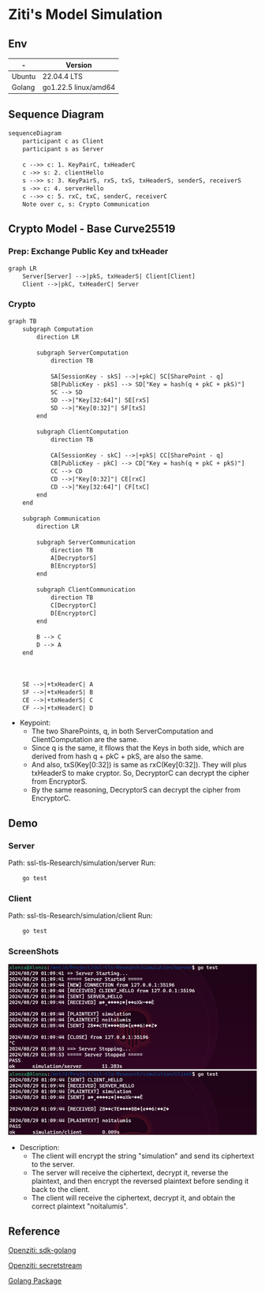 # Ziti's Model Simulation

## Env

|-|Version|
|-|-|
|Ubuntu|22.04.4 LTS|
|Golang|go1.22.5 linux/amd64|

## Sequence Diagram

```mermaid
sequenceDiagram
    participant c as Client
    participant s as Server

    c -->> c: 1. KeyPairC, txHeaderC
    c ->> s: 2. clientHello
    s -->> s: 3. KeyPairS, rxS, txS, txHeaderS, senderS, receiverS
    s ->> c: 4. serverHello
    c -->> c: 5. rxC, txC, senderC, receiverC
    Note over c, s: Crypto Communication
```

## Crypto Model - Base Curve25519

### Prep: Exchange Public Key and txHeader

```mermaid
graph LR
    Server[Server] -->|pkS, txHeaderS| Client[Client]
    Client -->|pkC, txHeaderC| Server
```

### Crypto

```mermaid
graph TB
    subgraph Computation
        direction LR

        subgraph ServerComputation
            direction TB
            
            SA[SessionKey - skS] -->|+pkC| SC[SharePoint - q]
            SB[PublicKey - pkS] --> SD["Key = hash(q + pkC + pkS)"]
            SC --> SD
            SD -->|"Key[32:64]"| SE[rxS]
            SD -->|"Key[0:32]"| SF[txS]
        end

        subgraph ClientComputation
            direction TB
            
            CA[SessionKey - skC] -->|+pkS| CC[SharePoint - q]
            CB[PublicKey - pkC] --> CD["Key = hash(q + pkC + pkS)"]
            CC --> CD
            CD -->|"Key[0:32]"| CE[rxC]
            CD -->|"Key[32:64]"| CF[txC]
        end
    end

    subgraph Communication
        direction LR

        subgraph ServerCommunication
            direction TB
            A[DecryptorS]
            B[EncryptorS]
        end

        subgraph ClientCommunication
            direction TB
            C[DecryptorC]
            D[EncryptorC]
        end

        B --> C
        D --> A
    end



    SE -->|+txHeaderC| A
    SF -->|+txHeaderS| B
    CE -->|+txHeaderS| C
    CF -->|+txHeaderC| D
```

+ Keypoint:
  + The two SharePoints, q, in both ServerComputation and ClientComputation are the same.
  + Since q is the same, it fllows that the Keys in both side, which are derived from hash q + pkC + pkS, are also the same.
  + And also, txS(Key[0:32]) is same as rxC(Key[0:32]). They will plus txHeaderS to make cryptor. So, DecryptorC can decrypt the cipher from EncryptorS.
  + By the same reasoning, DecryptorS can decrypt the cipher from EncryptorC.

## Demo

### Server

Path: ssl-tls-Research/simulation/server
Run:

```bash
    go test
```

### Client

Path: ssl-tls-Research/simulation/client
Run:

```bash
    go test
```

### ScreenShots

![server](../static/simulationImg/server.png)
![client](../static/simulationImg/client.png)

+ Description:
  + The client will encrypt the string "simulation" and send its ciphertext to the server.
  + The server will receive the ciphertext, decrypt it, reverse the plaintext, and then encrypt the reversed plaintext before sending it back to the client.
  + The client will receive the ciphertext, decrypt it, and obtain the correct plaintext "noitalumis".

## Reference

[Openziti: sdk-golang](https://github.com/openziti/sdk-golang)

[Openziti: secretstream](https://github.com/openziti/secretstream)

[Golang Package](https://pkg.go.dev/)
